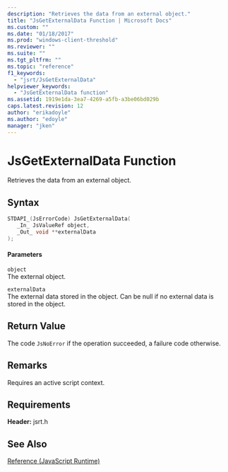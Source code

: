```yaml
---
description: "Retrieves the data from an external object."
title: "JsGetExternalData Function | Microsoft Docs"
ms.custom: ""
ms.date: "01/18/2017"
ms.prod: "windows-client-threshold"
ms.reviewer: ""
ms.suite: ""
ms.tgt_pltfrm: ""
ms.topic: "reference"
f1_keywords: 
  - "jsrt/JsGetExternalData"
helpviewer_keywords: 
  - "JsGetExternalData function"
ms.assetid: 1919e1da-3ea7-4269-a5fb-a3be06bd029b
caps.latest.revision: 12
author: "erikadoyle"
ms.author: "edoyle"
manager: "jken"
---
```

# JsGetExternalData Function
Retrieves the data from an external object.  
  
## Syntax  
  
```cpp  
STDAPI_(JsErrorCode) JsGetExternalData(  
   _In_ JsValueRef object,  
   _Out_ void **externalData  
);  
```  
  
#### Parameters  
 `object`  
 The external object.  
  
 `externalData`  
 The external data stored in the object. Can be null if no external data is stored in the object.  
  
## Return Value  
 The code `JsNoError` if the operation succeeded, a failure code otherwise.  
  
## Remarks  
 Requires an active script context.  
  
## Requirements  
 **Header:** jsrt.h  
  
## See Also  
 [Reference (JavaScript Runtime)](../chakra-hosting/reference-javascript-runtime.md)
